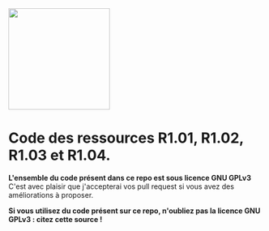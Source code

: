<img src="https://zupimages.net/up/22/39/y5qc.png" width="200" height="200" />

# Code des ressources R1.01, R1.02, R1.03 et R1.04.
**L'ensemble du code présent dans ce repo est sous licence GNU GPLv3**<br/>
C'est avec plaisir que j'accepterai vos pull request si vous avez des améliorations à proposer.

**Si vous utilisez du code présent sur ce repo, n'oubliez pas la licence GNU GPLv3 : citez cette source !**
